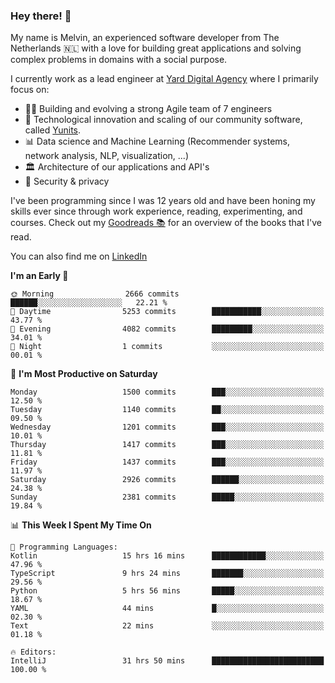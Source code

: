### Hey there! 👋

My name is Melvin, an experienced software developer from The Netherlands 🇳🇱 with a love for building great applications and solving complex problems in domains with a social purpose. 

I currently work as a lead engineer at [Yard Digital Agency](https://github.com/yardinternet) where I primarily focus on:

* 👏🏼 Building and evolving a strong Agile team of 7 engineers
* 🚀 Technological innovation and scaling of our community software, called [Yunits](https://www.yunits.com/).
* 📊 Data science and Machine Learning (Recommender systems, network analysis, NLP, visualization, ...)
* 🏛 Architecture of our applications and API's
* 🔐 Security & privacy

I've been programming since I was 12 years old and have been honing my skills ever since through work experience, reading, experimenting, and courses.
Check out my [Goodreads 📚](https://goodreads.com/melvinkoopmans) for an overview of the books that I've read. 

You can also find me on [LinkedIn](https://www.linkedin.com/in/melvinkoopmans)

<!--START_SECTION:waka-->
**I'm an Early 🐤** 

```text
🌞 Morning                2666 commits        ██████░░░░░░░░░░░░░░░░░░░   22.21 % 
🌆 Daytime                5253 commits        ███████████░░░░░░░░░░░░░░   43.77 % 
🌃 Evening                4082 commits        █████████░░░░░░░░░░░░░░░░   34.01 % 
🌙 Night                  1 commits           ░░░░░░░░░░░░░░░░░░░░░░░░░   00.01 % 
```
📅 **I'm Most Productive on Saturday** 

```text
Monday                   1500 commits        ███░░░░░░░░░░░░░░░░░░░░░░   12.50 % 
Tuesday                  1140 commits        ██░░░░░░░░░░░░░░░░░░░░░░░   09.50 % 
Wednesday                1201 commits        ███░░░░░░░░░░░░░░░░░░░░░░   10.01 % 
Thursday                 1417 commits        ███░░░░░░░░░░░░░░░░░░░░░░   11.81 % 
Friday                   1437 commits        ███░░░░░░░░░░░░░░░░░░░░░░   11.97 % 
Saturday                 2926 commits        ██████░░░░░░░░░░░░░░░░░░░   24.38 % 
Sunday                   2381 commits        █████░░░░░░░░░░░░░░░░░░░░   19.84 % 
```


📊 **This Week I Spent My Time On** 

```text
💬 Programming Languages: 
Kotlin                   15 hrs 16 mins      ████████████░░░░░░░░░░░░░   47.96 % 
TypeScript               9 hrs 24 mins       ███████░░░░░░░░░░░░░░░░░░   29.56 % 
Python                   5 hrs 56 mins       █████░░░░░░░░░░░░░░░░░░░░   18.67 % 
YAML                     44 mins             █░░░░░░░░░░░░░░░░░░░░░░░░   02.30 % 
Text                     22 mins             ░░░░░░░░░░░░░░░░░░░░░░░░░   01.18 % 

🔥 Editors: 
IntelliJ                 31 hrs 50 mins      █████████████████████████   100.00 % 
```


<!--END_SECTION:waka-->

